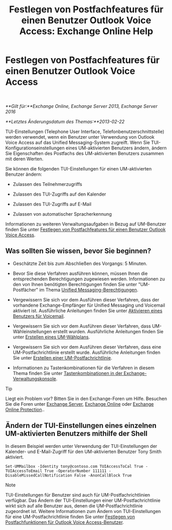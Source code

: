 ﻿---
title: 'Festlegen von Postfachfeatures für einen Benutzer Outlook Voice Access: Exchange Online Help'
TOCTitle: Festlegen von Postfachfeatures für einen Benutzer Outlook Voice Access
ms:assetid: a56bfd75-7bc5-49b9-b098-06855a720dcd
ms:mtpsurl: https://technet.microsoft.com/de-de/library/Bb124030(v=EXCHG.150)
ms:contentKeyID: 50554871
ms.date: 05/23/2018
mtps_version: v=EXCHG.150
ms.translationtype: MT
---

# Festlegen von Postfachfeatures für einen Benutzer Outlook Voice Access

 

_**Gilt für:**Exchange Online, Exchange Server 2013, Exchange Server 2016_

_**Letztes Änderungsdatum des Themas:**2013-02-22_

TUI-Einstellungen (Telephone User Interface, Telefonbenutzerschnittstelle) werden verwendet, wenn ein Benutzer unter Verwendung von Outlook Voice Access auf das Unified Messaging-System zugreift. Wenn Sie TUI-Konfigurationseinstellungen eines UM-aktivierten Benutzers ändern, ändern Sie Eigenschaften des Postfachs des UM-aktivierten Benutzers zusammen mit deren Werten.

Sie können die folgenden TUI-Einstellungen für einen UM-aktivierten Benutzer ändern:

  - Zulassen des Teilnehmerzugriffs

  - Zulassen des TUI-Zugriffs auf den Kalender

  - Zulassen des TUI-Zugriffs auf E-Mail

  - Zulassen von automatischer Spracherkennung

Informationen zu weiteren Verwaltungsaufgaben in Bezug auf UM-Benutzer finden Sie unter [Festlegen von Postfachfeatures für einen Benutzer Outlook Voice Access](set-mailbox-features-for-an-outlook-voice-access-user-exchange-2013-help.md).

## Was sollten Sie wissen, bevor Sie beginnen?

  - Geschätzte Zeit bis zum Abschließen des Vorgangs: 5 Minuten.

  - Bevor Sie diese Verfahren ausführen können, müssen Ihnen die entsprechenden Berechtigungen zugewiesen werden. Informationen zu den von Ihnen benötigten Berechtigungen finden Sie unter "UM-Postfächer" im Thema [Unified Messaging-Berechtigungen](unified-messaging-permissions-exchange-2013-help.md).

  - Vergewissern Sie sich vor dem Ausführen dieser Verfahren, dass der vorhandene Exchange-Empfänger für Unified Messaging und Voicemail aktiviert ist. Ausführliche Anleitungen finden Sie unter [Aktivieren eines Benutzers für Voicemail](enable-a-user-for-voice-mail-exchange-2013-help.md).

  - Vergewissern Sie sich vor dem Ausführen dieser Verfahren, dass UM-Wähleinstellungen erstellt wurden. Ausführliche Anleitungen finden Sie unter [Erstellen eines UM-Wählplans](create-a-um-dial-plan-exchange-2013-help.md).

  - Vergewissern Sie sich vor dem Ausführen dieser Verfahren, dass eine UM-Postfachrichtlinie erstellt wurde. Ausführliche Anleitungen finden Sie unter [Erstellen einer UM-Postfachrichtlinie](create-a-um-mailbox-policy-exchange-2013-help.md).

  - Informationen zu Tastenkombinationen für die Verfahren in diesem Thema finden Sie unter [Tastenkombinationen in der Exchange-Verwaltungskonsole](keyboard-shortcuts-in-the-exchange-admin-center-exchange-online-protection-help.md).


> [!TIP]
> Liegt ein Problem vor? Bitten Sie in den Exchange-Foren um Hilfe. Besuchen Sie die Foren unter <A href="https://go.microsoft.com/fwlink/p/?linkid=60612">Exchange Server</A>, <A href="https://go.microsoft.com/fwlink/p/?linkid=267542">Exchange Online</A> oder <A href="https://go.microsoft.com/fwlink/p/?linkid=285351">Exchange Online Protection</A>..



## Ändern der TUI-Einstellungen eines einzelnen UM-aktivierten Benutzers mithilfe der Shell

In diesem Beispiel werden unter Verwendung der TUI-Einstellungen der Kalender- und E-Mail-Zugriff für den UM-aktivierten Benutzer Tony Smith aktiviert.

    Set-UMMailbox -Identity tony@contoso.com TUIAccessToCal True -TUIAccessToEmail True -OperatorNumber 111111 -DisableMissedCallNotification False -AnonCallBlock True


> [!NOTE]
> TUI-Einstellungen für Benutzer sind auch für UM-Postfachrichtlinien verfügbar. Das Ändern der TUI-Einstellungen einer UM-Postfachrichtlinie wirkt sich auf alle Benutzer aus, denen die UM-Postfachrichtlinie zugeordnet ist. Weitere Informationen zum Ändern von TUI-Einstellungen für eine UM-Postfachrichtlinie finden Sie unter <A href="set-mailbox-features-for-outlook-voice-access-users-exchange-2013-help.md">Festlegen von Postfachfunktionen für Outlook Voice Access-Benutzer</A>.


